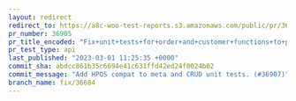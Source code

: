 ```yaml
---
layout: redirect
redirect_to: https://a8c-woo-test-reports.s3.amazonaws.com/public/pr/36905/api/index.html
pr_number: 36905
pr_title_encoded: "Fix+unit+tests+for+order+and+customer+functions+to+provide+HPOS+compat."
pr_test_type: api
last_published: "2023-03-01 11:25:35 +0000"
commit_sha: abdcc861b35c6694e41c631ffd42ed24f0024b02
commit_message: "Add HPOS compat to meta and CRUD unit tests. (#36907)"
branch_name: fix/36684
---
```

